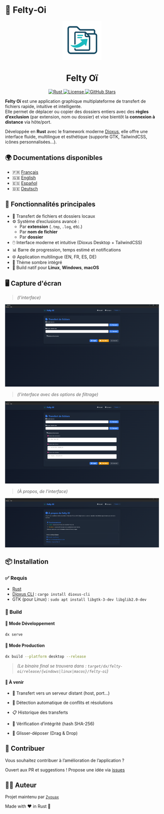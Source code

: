 # 🌟 Felty‑Oi

<p align="center">
  <img src="assets/header_256.png" alt="Felty‑Oi Logo" width="128" height="128">
</p>

<h1 align="center">Felty Oï</h1>

<p align="center">
  <a href="https://www.rust-lang.org/" title="Made with Rust">
    <img src="https://img.shields.io/badge/Rust-1-blue?logo=rust&logoColor=white" alt="Rust">
  </a>
  <a href="https://github.com/Aqui-oi/Felty-oi/blob/main/LICENSE" title="MPL-2.0 License">
    <img src="https://img.shields.io/badge/License-MPL--2.0-blue?style=flat-square" alt="License">
  </a>
  <a href="https://github.com/Aqui-oi/Felty-oi/stargazers" title="Voir les étoiles">
    <img src="https://img.shields.io/github/stars/Aqui-oi/Felty-oi?style=flat-square" alt="GitHub Stars">
  </a>
</p>


**Felty Oï** est une application graphique multiplateforme de transfert de fichiers rapide, intuitive et intelligente.  
Elle permet de déplacer ou copier des dossiers entiers avec des **règles d’exclusion** (par extension, nom ou dossier) et vise bientôt la **connexion à distance** via hôte/port.

Développée en **Rust** avec le framework moderne [Dioxus](https://dioxuslabs.com), elle offre une interface fluide, multilingue et esthétique (supporte GTK, TailwindCSS, icônes personnalisées...).


## 🌍 Documentations disponibles

- 🇫🇷 [Français](/README.md)
- 🇬🇧 [English](/docs/en.md)
- 🇪🇸 [Español](/docs/es.md)
- 🇩🇪 [Deutsch](/docs/de.md)


## 🚀 Fonctionnalités principales

- 🔄 Transfert de fichiers et dossiers locaux
- ⚙️ Système d’exclusions avancé :
  - Par **extension** (`.tmp`, `.log`, etc.)
  - Par **nom de fichier**
  - Par **dossier**
- 🖱️ Interface moderne et intuitive (Dioxus Desktop + TailwindCSS)
- 📊 Barre de progression, temps estimé et notifications
- 🌐 Application multilingue (EN, FR, ES, DE)
- 🌙 Thème sombre intégré
- 💾 Build natif pour **Linux**, **Windows**, **macOS**


## 🖥️ Capture d'écran

> *(l’interface)*

<p align="center">
  <img src="assets/file.png" alt="Capture d'écran 1" width="600">
</p>

> *(l’interface avec des options de filtrage)*

<p align="center">
  <img src="assets/file_extension.png" alt="Capture d'écran 2" width="600">
</p>

> *(À propos, de l’interface)*

<p align="center">
  <img src="assets/about.png" alt="Capture d'écran 3" width="600">
</p>

## 📦 Installation

### ✅ Requis

- [Rust](https://rust-lang.org)
- [Dioxus CLI](https://github.com/DioxusLabs/cli) : `cargo install dioxus-cli`
- GTK (pour Linux) : `sudo apt install libgtk-3-dev libglib2.0-dev`

### 🔧 Build

#### 🔹 Mode Développement

```bash
dx serve
```

#### 🔹 Mode Production

```bash
dx build --platform desktop --release
```

> *(Le binaire final se trouvera dans : `target/dx/felty-oi/release/{windows|linux|macos}/felty-oi`)*


#### 🧠 À venir

-   📡 Transfert vers un serveur distant (host, port…)

-   🧩 Détection automatique de conflits et résolutions

-   📋 Historique des transferts

-   🔐 Vérification d’intégrité (hash SHA-256)

-   📁 Glisser-déposer (Drag & Drop)

## 📝 Contribuer

Vous souhaitez contribuer à l’amélioration de l’application ?

Ouvert aux PR et suggestions ! Propose une idée via [issues](https://github.com/Aqui-oi/Felty-oi/issues/1)


## 🧑‍💻 Auteur

Projet maintenu par [`Zyouax`](https://github.com/zyouax)

Made with ❤️ in Rust 🦀
